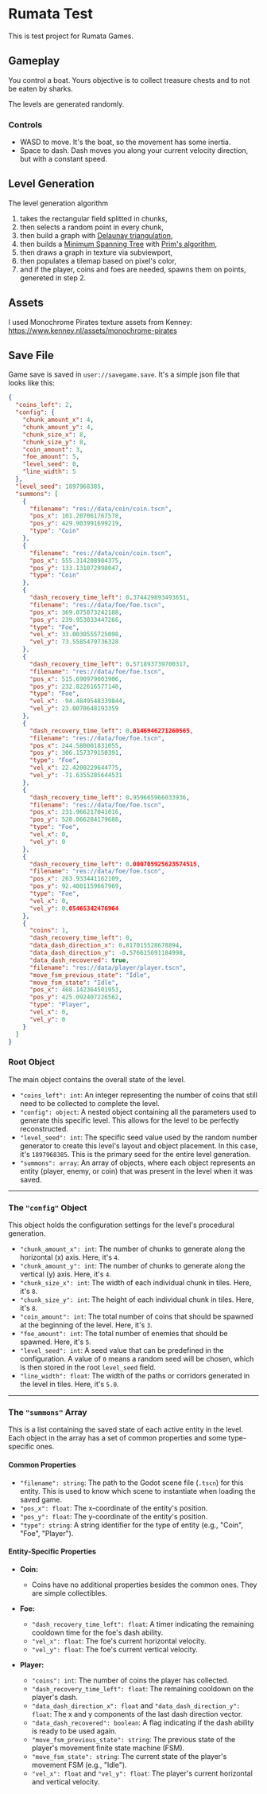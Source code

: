 # Rumata Test

This is test project for Rumata Games.

## Gameplay

You control a boat. Yours objective is to collect treasure chests and to not be eaten by sharks.

The levels are generated randomly.

### Controls

- WASD to move. It's the boat, so the movement has some inertia.
- Space to dash. Dash moves you along your current velocity direction, but with a constant speed.

## Level Generation

The level generation algorithm
1. takes the rectangular field splitted in chunks,
2. then selects a random point in every chunk,
3. then build a graph with [Delaunay triangulation](https://en.wikipedia.org/wiki/Delaunay_triangulation),
4. then builds a [Minimum Spanning Tree](https://www.w3schools.com/dsa/dsa_theory_mst_minspantree.php) with [Prim's algorithm](https://www.w3schools.com/dsa/dsa_algo_mst_prim.php),
5. then draws a graph in texture via subviewport,
6. then populates a tilemap based on pixel's color,
7. and if the player, coins and foes are needed, spawns them on points, genereted in step 2.

## Assets

I used Monochrome Pirates texture assets from Kenney: https://www.kenney.nl/assets/monochrome-pirates

## Save File

Game save is saved in `user://savegame.save`. It's a simple json file that looks like this:

```json
{
  "coins_left": 2,
  "config": {
    "chunk_amount_x": 4,
    "chunk_amount_y": 4,
    "chunk_size_x": 8,
    "chunk_size_y": 8,
    "coin_amount": 3,
    "foe_amount": 5,
    "level_seed": 0,
    "line_width": 5
  },
  "level_seed": 1897968385,
  "summons": [
    {
      "filename": "res://data/coin/coin.tscn",
      "pos_x": 101.207061767578,
      "pos_y": 429.903991699219,
      "type": "Coin"
    },
    {
      "filename": "res://data/coin/coin.tscn",
      "pos_x": 555.314208984375,
      "pos_y": 133.131072998047,
      "type": "Coin"
    },
    {
      "dash_recovery_time_left": 0.374429893493651,
      "filename": "res://data/foe/foe.tscn",
      "pos_x": 369.075073242188,
      "pos_y": 239.953033447266,
      "type": "Foe",
      "vel_x": 33.0030555725098,
      "vel_y": 73.5585479736328
    },
    {
      "dash_recovery_time_left": 0.571893739700317,
      "filename": "res://data/foe/foe.tscn",
      "pos_x": 515.690979003906,
      "pos_y": 232.822616577148,
      "type": "Foe",
      "vel_x": -94.4849548339844,
      "vel_y": 23.0070648193359
    },
    {
      "dash_recovery_time_left": 0.0146946271260565,
      "filename": "res://data/foe/foe.tscn",
      "pos_x": 244.580001831055,
      "pos_y": 306.157379150391,
      "type": "Foe",
      "vel_x": 22.4200229644775,
      "vel_y": -71.6355285644531
    },
    {
      "dash_recovery_time_left": 0.959665966033936,
      "filename": "res://data/foe/foe.tscn",
      "pos_x": 231.966217041016,
      "pos_y": 520.066284179688,
      "type": "Foe",
      "vel_x": 0,
      "vel_y": 0
    },
    {
      "dash_recovery_time_left": 0.000705925623574515,
      "filename": "res://data/foe/foe.tscn",
      "pos_x": 263.933441162109,
      "pos_y": 92.4001159667969,
      "type": "Foe",
      "vel_x": 0,
      "vel_y": 0.05465342476964
    },
    {
      "coins": 1,
      "dash_recovery_time_left": 0,
      "data_dash_direction_x": 0.817015528678894,
      "data_dash_direction_y": -0.576615691184998,
      "data_dash_recovered": true,
      "filename": "res://data/player/player.tscn",
      "move_fsm_previous_state": "Idle",
      "move_fsm_state": "Idle",
      "pos_x": 468.142364501953,
      "pos_y": 425.092407226562,
      "type": "Player",
      "vel_x": 0,
      "vel_y": 0
    }
  ]
}  
```

### **Root Object**

The main object contains the overall state of the level.

* `"coins_left": int`: An integer representing the number of coins that still need to be collected to complete the level.
* `"config": object`: A nested object containing all the parameters used to generate this specific level. This allows for the level to be perfectly reconstructed.
* `"level_seed": int`: The specific seed value used by the random number generator to create this level's layout and object placement. In this case, it's `1897968385`. This is the primary seed for the entire level generation.
* `"summons": array`: An array of objects, where each object represents an entity (player, enemy, or coin) that was present in the level when it was saved.

---

### **The `"config"` Object**

This object holds the configuration settings for the level's procedural generation.

* `"chunk_amount_x": int`: The number of chunks to generate along the horizontal (x) axis. Here, it's `4`.
* `"chunk_amount_y": int`: The number of chunks to generate along the vertical (y) axis. Here, it's `4`.
* `"chunk_size_x": int`: The width of each individual chunk in tiles. Here, it's `8`.
* `"chunk_size_y": int`: The height of each individual chunk in tiles. Here, it's `8`.
* `"coin_amount": int`: The total number of coins that should be spawned at the beginning of the level. Here, it's `3`.
* `"foe_amount": int`: The total number of enemies that should be spawned. Here, it's `5`.
* `"level_seed": int`: A seed value that can be predefined in the configuration. A value of `0` means a random seed will be chosen, which is then stored in the root `level_seed` field.
* `"line_width": float`: The width of the paths or corridors generated in the level in tiles. Here, it's `5.0`.

---

### **The `"summons"` Array**

This is a list containing the saved state of each active entity in the level. Each object in the array has a set of common properties and some type-specific ones.

#### Common Properties

* `"filename": string`: The path to the Godot scene file (`.tscn`) for this entity. This is used to know which scene to instantiate when loading the saved game.
* `"pos_x": float`: The x-coordinate of the entity's position.
* `"pos_y": float`: The y-coordinate of the entity's position.
* `"type": string`: A string identifier for the type of entity (e.g., "Coin", "Foe", "Player").

#### Entity-Specific Properties

* **Coin:**
    *   Coins have no additional properties besides the common ones. They are simple collectibles.

* **Foe:**
    * `"dash_recovery_time_left": float`: A timer indicating the remaining cooldown time for the foe's dash ability.
    * `"vel_x": float`: The foe's current horizontal velocity.
    * `"vel_y": float`: The foe's current vertical velocity.

* **Player:**
    * `"coins": int`: The number of coins the player has collected.
    * `"dash_recovery_time_left": float`: The remaining cooldown on the player's dash.
    * `"data_dash_direction_x": float` and `"data_dash_direction_y": float`: The x and y components of the last dash direction vector.
    * `"data_dash_recovered": boolean`: A flag indicating if the dash ability is ready to be used again.
    * `"move_fsm_previous_state": string`: The previous state of the player's movement finite state machine (FSM).
    * `"move_fsm_state": string`: The current state of the player's movement FSM (e.g., "Idle").
    * `"vel_x": float` and `"vel_y": float`: The player's current horizontal and vertical velocity.
